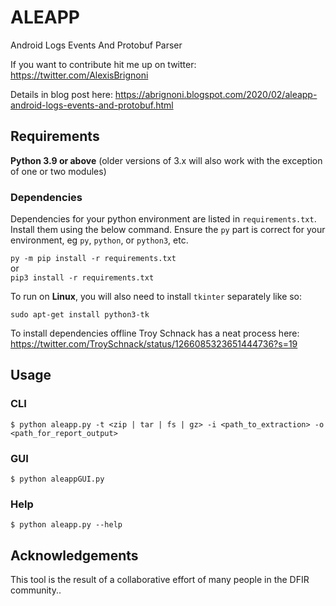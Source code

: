# ALEAPP
Android Logs Events And Protobuf Parser

If you want to contribute hit me up on twitter: https://twitter.com/AlexisBrignoni  

Details in blog post here: https://abrignoni.blogspot.com/2020/02/aleapp-android-logs-events-and-protobuf.html  

## Requirements
**Python 3.9 or above** (older versions of 3.x will also work with the exception of one or two modules)

### Dependencies

Dependencies for your python environment are listed in `requirements.txt`. Install them using the below command. Ensure the `py` part is correct for your environment, eg `py`, `python`, or `python3`, etc. 

`py -m pip install -r requirements.txt`  
or  
 `pip3 install -r requirements.txt`

To run on **Linux**, you will also need to install `tkinter` separately like so:

`sudo apt-get install python3-tk`

To install dependencies offline Troy Schnack has a neat process here:
https://twitter.com/TroySchnack/status/1266085323651444736?s=19

## Usage

### CLI

```
$ python aleapp.py -t <zip | tar | fs | gz> -i <path_to_extraction> -o <path_for_report_output>
```

### GUI

```
$ python aleappGUI.py 
```

### Help

```
$ python aleapp.py --help
```

## Acknowledgements

This tool is the result of a collaborative effort of many people in the DFIR community..
